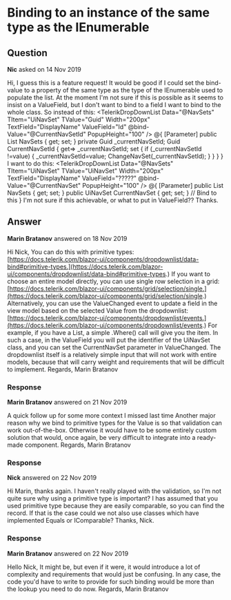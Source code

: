 # Binding to an instance of the same type as the IEnumerable

## Question

**Nic** asked on 14 Nov 2019

Hi, I guess this is a feature request! It would be good if I could set the bind-value to a property of the same type as the type of the IEnumerable used to populate the list. At the moment I'm not sure if this is possible as it seems to insist on a ValueField, but I don't want to bind to a field I want to bind to the whole class. So instead of this: <TelerikDropDownList Data="@NavSets" TItem="UiNavSet" TValue="Guid" Width="200px" TextField="DisplayName" ValueField="Id" @bind-Value="@CurrentNavSetId" PopupHeight="100" /> @{ [Parameter] public List<UiNavSet> NavSets { get; set; } private Guid _currentNavSetId; Guid CurrentNavSetId { get=> _currentNavSetId; set { if (_currentNavSetId !=value) { _currentNavSetId=value; ChangeNavSet(_currentNavSetId); } } } } I want to do this: <TelerikDropDownList Data="@NavSets" TItem="UiNavSet" TValue="UiNavSet" Width="200px" TextField="DisplayName" ValueField="?????" @bind-Value="@CurrentNavSet" PopupHeight="100" /> @{ [Parameter] public List<UiNavSet> NavSets { get; set; } public UiNavSet CurrentNavSet { get; set; } // Bind to this } I'm not sure if this achievable, or what to put in ValueField?? Thanks.

## Answer

**Marin Bratanov** answered on 18 Nov 2019

Hi Nick, You can do this with primitive types: [https://docs.telerik.com/blazor-ui/components/dropdownlist/data-bind#primitive-types.](https://docs.telerik.com/blazor-ui/components/dropdownlist/data-bind#primitive-types.) If you want to choose an entire model directly, you can use single row selection in a grid: [https://docs.telerik.com/blazor-ui/components/grid/selection/single.](https://docs.telerik.com/blazor-ui/components/grid/selection/single.) Alternatively, you can use the ValueChanged event to update a field in the view model based on the selected Value from the dropdownlist: [https://docs.telerik.com/blazor-ui/components/dropdownlist/events.](https://docs.telerik.com/blazor-ui/components/dropdownlist/events.) For example, if you have a List<MyModels>, a simple .Where() call will give you the item. In such a case, in the ValueField you will put the identifier of the UiNavSet class, and you can set the CurrentNavSet parameter in ValueChanged. The dropdownlist itself is a relatively simple input that will not work with entire models, because that will carry weight and requirements that will be difficult to implement. Regards, Marin Bratanov

### Response

**Marin Bratanov** answered on 21 Nov 2019

A quick follow up for some more context I missed last time Another major reason why we bind to primitive types for the Value is so that validation can work out-of-the-box. Otherwise it would have to be some entirely custom solution that would, once again, be very difficult to integrate into a ready-made component. Regards, Marin Bratanov

### Response

**Nick** answered on 22 Nov 2019

Hi Marin, thanks again. I haven't really played with the validation, so I'm not quite sure why using a primitive type is important? I has assumed that you used primitive type because they are easily comparable, so you can find the record. If that is the case could we not also use classes which have implemented Equals or IComparable? Thanks, Nick.

### Response

**Marin Bratanov** answered on 22 Nov 2019

Hello Nick, It might be, but even if it were, it would introduce a lot of complexity and requirements that would just be confusing. In any case, the code you'd have to write to provide for such binding would be more than the lookup you need to do now. Regards, Marin Bratanov
